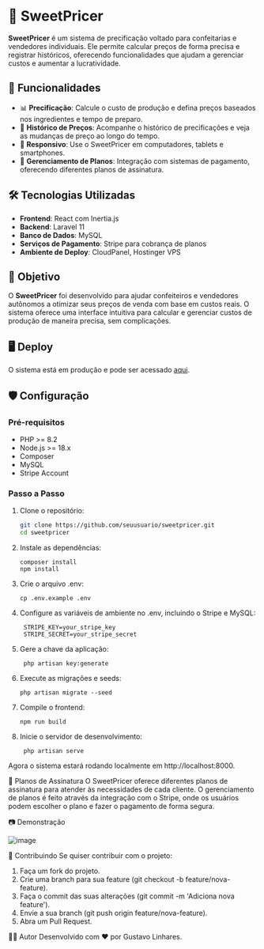 # 🍰 SweetPricer

**SweetPricer** é um sistema de precificação voltado para confeitarias e vendedores individuais. Ele permite calcular preços de forma precisa e registrar históricos, oferecendo funcionalidades que ajudam a gerenciar custos e aumentar a lucratividade.


## 🚀 Funcionalidades

- 📊 **Precificação**: Calcule o custo de produção e defina preços baseados nos ingredientes e tempo de preparo.
- 📝 **Histórico de Preços**: Acompanhe o histórico de precificações e veja as mudanças de preço ao longo do tempo.
- 📱 **Responsivo**: Use o SweetPricer em computadores, tablets e smartphones.
- 💸 **Gerenciamento de Planos**: Integração com sistemas de pagamento, oferecendo diferentes planos de assinatura.

## 🛠 Tecnologias Utilizadas

- **Frontend**: React com Inertia.js
- **Backend**: Laravel 11
- **Banco de Dados**: MySQL
- **Serviços de Pagamento**: Stripe para cobrança de planos
- **Ambiente de Deploy**: CloudPanel, Hostinger VPS

## 🎯 Objetivo

O **SweetPricer** foi desenvolvido para ajudar confeiteiros e vendedores autônomos a otimizar seus preços de venda com base em custos reais. O sistema oferece uma interface intuitiva para calcular e gerenciar custos de produção de maneira precisa, sem complicações.

## 🖥️ Deploy

O sistema está em produção e pode ser acessado [aqui](https://sweetpricer.app).

## 🛡️ Configuração

### Pré-requisitos

- PHP >= 8.2
- Node.js >= 18.x
- Composer
- MySQL
- Stripe Account

### Passo a Passo

1. Clone o repositório:

   ```bash
   git clone https://github.com/seuusuario/sweetpricer.git
   cd sweetpricer

2. Instale as dependências:

       composer install
       npm install

3. Crie o arquivo .env:

       cp .env.example .env
   
4. Configure as variáveis de ambiente no .env, incluindo o Stripe e MySQL:

        STRIPE_KEY=your_stripe_key
        STRIPE_SECRET=your_stripe_secret

5. Gere a chave da aplicação:

        php artisan key:generate

6. Execute as migrações e seeds:

       php artisan migrate --seed

7. Compile o frontend:

       npm run build

8. Inicie o servidor de desenvolvimento:

        php artisan serve

   
Agora o sistema estará rodando localmente em http://localhost:8000.

🛒 Planos de Assinatura
O SweetPricer oferece diferentes planos de assinatura para atender às necessidades de cada cliente. O gerenciamento de planos é feito através da integração com o Stripe, onde os usuários podem escolher o plano e fazer o pagamento de forma segura.

📷 Demonstração

![image](https://github.com/user-attachments/assets/f5b405e1-56df-41b8-9124-d2d9021ab4c4)


🤝 Contribuindo
Se quiser contribuir com o projeto:

1. Faça um fork do projeto.
2. Crie uma branch para sua feature (git checkout -b feature/nova-feature).
3. Faça o commit das suas alterações (git commit -m 'Adiciona nova feature').
4. Envie a sua branch (git push origin feature/nova-feature).
5. Abra um Pull Request.

🧑‍💻 Autor
Desenvolvido com ❤️ por Gustavo Linhares.
